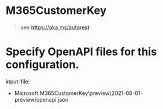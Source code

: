 # M365CustomerKey

> see https://aka.ms/autorest

# Specify OpenAPI files for this configuration.
input-file:
- Microsoft.M365CustomerKey\preview\2021-08-01-preview/openapi.json